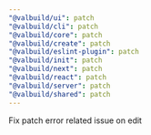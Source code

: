 ```yaml
---
"@valbuild/ui": patch
"@valbuild/cli": patch
"@valbuild/core": patch
"@valbuild/create": patch
"@valbuild/eslint-plugin": patch
"@valbuild/init": patch
"@valbuild/next": patch
"@valbuild/react": patch
"@valbuild/server": patch
"@valbuild/shared": patch
---
```


Fix patch error related issue on edit
